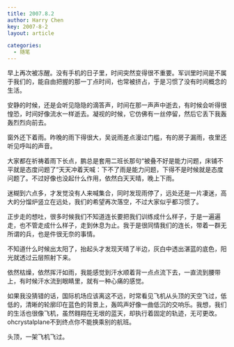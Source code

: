 ```yaml
---
title: 2007.8.2
author: Harry Chen
key: 2007-8-2
layout: article

categories:
  - 随笔
---
```


  早上再次被冻醒。没有手机的日子里，时间突然变得很不重要。军训里时间是不属于我们的，能自由把握的那一丁点时间，也常被挤占，于是习惯了没有时间概念的生活。

  安静的时候，还是会听见隐隐的滴答声，时间在那一声声中逝去，有时候会听得很惶恐，时间好像流水一样逝去。凝视的时候，它仿佛有一丝停留，然后它丢下我轰轰烈烈向前去。

  窗外还下着雨。昨晚的雨下得很大，吴说雨差点漫过门槛，有的房子漏雨，夜里还听见呼叫的声音。

  大家都在祈祷着雨下长点，鹏总是套用二班长那句“被叠不好是能力问题，床铺不平就是态度问题了”天天冲着天喊：下不了雨是能力问题，下得不是时候就是态度问题了。不过好像也没起什么作用，依然白天天晴，晚上下雨。

  迷糊到六点多，才发觉没有人来喊集合，同时发现雨停了，远处还是一片凄迷，高大的分馏炉竖立在远处，我们的希望再次落空，不过大家似乎都习惯了。

  正步走的想吐，很多时候我们不知道连长要把我们训练成什么样子，于是一遍遍走，也不管走成什么样子，走到休息为止。我于是很同情我们的连长，带着一群无所谓的兵，也是件很无奈的事情。

  不知道什么时候出太阳了，抬起头才发现天晴了半边，灰白中透出湛蓝的底色，阳光就透过云层照射下来。

  依然枯燥，依然挥汗如雨，我能感觉到汗水顺着背一点点流下去，一直流到腰带上，有时候汗水流到眼睛里，就有一种心痛的感觉。

  如果我没猜错的话，国际机场应该离这不远，时常看见飞机从头顶的天空飞过，低低的，清晰的轮廓印在蓝色的背景上，轰鸣声好像一曲低沉的交响乐。我想，我们的生活也很像飞机，虽然翱翔在无垠的蓝天，却执行着固定的轨迹，无可更改。ohcrystalplane不到终点你不能换乘别的航班。

  头顶，一架飞机飞过。
